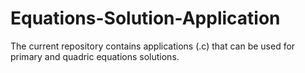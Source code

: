 # Equations-Solution-Application
The current repository contains applications (.c) that can be used for primary and quadric equations solutions.
